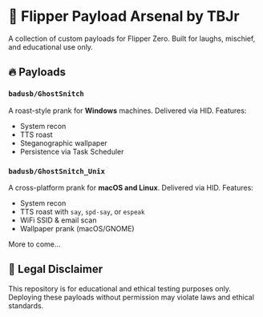# 🧠 Flipper Payload Arsenal by TBJr

A collection of custom payloads for Flipper Zero. Built for laughs, mischief, and educational use only.

## 🔥 Payloads

### `badusb/GhostSnitch`
A roast-style prank for **Windows** machines. Delivered via HID. Features:
- System recon
- TTS roast
- Steganographic wallpaper
- Persistence via Task Scheduler

### `badusb/GhostSnitch_Unix`
A cross-platform prank for **macOS and Linux**. Delivered via HID. Features:
- System recon
- TTS roast with `say`, `spd-say`, or `espeak`
- WiFi SSID & email scan
- Wallpaper prank (macOS/GNOME)

More to come...

## 📜 Legal Disclaimer

This repository is for educational and ethical testing purposes only. Deploying these payloads without permission may violate laws and ethical standards.
